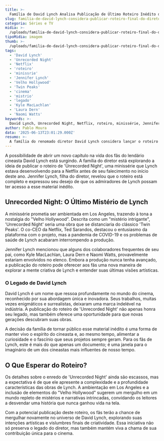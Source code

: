 ```yaml
---
title: >-
  Família de David Lynch Analisa Publicação de Último Roteiro Inédito do Cineasta
slug: familia-de-david-lynch-considera-publicar-roteiro-final-do-diretor
categoria: Séries e TV
midia: >-
  /uploads/familia-de-david-lynch-considera-publicar-roteiro-final-do-diretor-thumb.webp
tipoMidia: imagem
thumb: >-
  /uploads/familia-de-david-lynch-considera-publicar-roteiro-final-do-diretor-thumb.webp
tags:
  - 'David Lynch'
  - 'Unrecorded Night'
  - 'Netflix'
  - 'roteiro'
  - 'minissrie'
  - 'Jennifer Lynch'
  - 'Velho Hollywood'
  - 'Twin Peaks'
  - 'cinema'
  - 'mistrio'
  - 'legado'
  - 'Kyle MacLachlan'
  - 'Laura Dern'
  - 'Naomi Watts'
keywords: >-
  David Lynch, Unrecorded Night, Netflix, roteiro, minissérie, Jennifer Lynch, Velho Hollywood, Twin Peaks, cinema, mistério, legado, Kyle MacLachlan, Laura Dern, Naomi Watts
author: Pablo Moura
data: '2025-06-13T23:01:29.000Z'
resumo: >-
  A família do renomado diretor David Lynch considera lançar o roteiro da minissérie 'Unrecorded Night', um projeto não filmado para a Netflix. A filha do cineasta, Jennifer Lynch, quer compartilhar as ideias finais do pai com os fãs.
---
```


A possibilidade de abrir um novo capítulo na vida dos fãs do lendário cineasta David Lynch está surgindo. A família do diretor está explorando a ideia de publicar o roteiro de 'Unrecorded Night', uma minissérie que Lynch estava desenvolvendo para a Netflix antes de seu falecimento no início deste ano. Jennifer Lynch, filha do diretor, revelou que o roteiro está completo e expressou seu desejo de que os admiradores de Lynch possam ter acesso a esse material inédito.

## Unrecorded Night: O Último Mistério de Lynch

A minissérie prometia ser ambientada em Los Angeles, trazendo à tona a nostalgia do "Velho Hollywood". Descrita como um "mistério intrigante", 'Unrecorded Night' seria uma obra que se distanciaria do clássico 'Twin Peaks'. O co-CEO da Netflix, Ted Sarandos, destacou o entusiasmo da plataforma com o projeto, mas a pandemia de COVID-19 e os problemas de saúde de Lynch acabaram interrompendo a produção.

Jennifer Lynch mencionou que alguns dos colaboradores frequentes de seu pai, como Kyle MacLachlan, Laura Dern e Naomi Watts, provavelmente estariam envolvidos no elenco. Embora a produção nunca tenha avançado, a publicação do roteiro pode oferecer aos fãs uma nova maneira de explorar a mente criativa de Lynch e entender suas últimas visões artísticas.

### O Legado de David Lynch

David Lynch é um nome que ressoa profundamente no mundo do cinema, reconhecido por sua abordagem única e inovadora. Seus trabalhos, muitas vezes enigmáticos e surrealistas, deixaram uma marca indelével na indústria. A publicação do roteiro de 'Unrecorded Night' não apenas honra seu legado, mas também oferece uma oportunidade para que novas gerações descubram suas obras.

A decisão da família de tornar público esse material inédito é uma forma de manter vivo o espírito do cineasta e, ao mesmo tempo, alimentar a curiosidade e o fascínio que seus projetos sempre geram. Para os fãs de Lynch, este é mais do que apenas um documento; é uma janela para o imaginário de um dos cineastas mais influentes de nosso tempo.

## O Que Esperar do Roteiro?

Os detalhes sobre o enredo de 'Unrecorded Night' ainda são escassos, mas a expectativa é de que ele apresente a complexidade e a profundidade características das obras de Lynch. A ambientação em Los Angeles e a inclusão de elementos do "Velho Hollywood" sugerem um mergulho em um mundo repleto de mistérios e narrativas intrincadas, convidando os leitores a desvendar uma história que nunca ganhou vida na tela.

Com a potencial publicação deste roteiro, os fãs terão a chance de mergulhar novamente no universo de David Lynch, explorando suas intenções artísticas e vislumbres finais de criatividade. Essa iniciativa não só preserva o legado do diretor, mas também mantém viva a chama de sua contribuição única para o cinema.